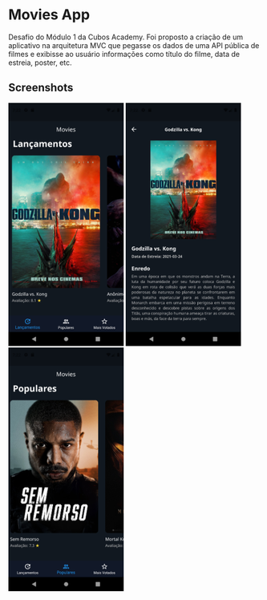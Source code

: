 # Movies App

Desafio do Módulo 1 da Cubos Academy. Foi proposto a criação de um aplicativo na arquitetura MVC que pegasse os dados de uma API pública de filmes e exibisse ao usuário informações como título do filme, data de estreia, poster, etc.

## Screenshots

<img src="screenshots/Screenshot_1621538522.png" width=230/> <img src="screenshots/Screenshot_1621538531.png" width=230/> <img src="screenshots/Screenshot_1621538556.png" width=230/>